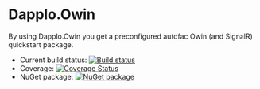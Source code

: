 # Dapplo.Owin

By using Dapplo.Owin you get a preconfigured autofac Owin (and SignalR) quickstart package.

- Current build status: [![Build status](https://ci.appveyor.com/api/projects/status/udg7uc9bdr9ps41p?svg=true)](https://ci.appveyor.com/project/dapplo/dapplo-owin)
- Coverage: [![Coverage Status](https://coveralls.io/repos/github/dapplo/Dapplo.Owin/badge.svg?branch=master)](https://coveralls.io/github/dapplo/Dapplo.Owin?branch=master)
- NuGet package: [![NuGet package](https://badge.fury.io/nu/Dapplo.Owin.svg)](https://badge.fury.io/nu/Dapplo.Owin)
